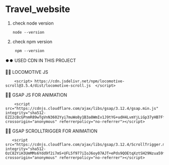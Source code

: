 # Travel_website

1. check node version

       node --version

2. check npm version

        npm --version

⏺️⏺️ USED CDN IN THIS PROJECT

🔴🔴 LOCOMOTIVE JS

        <script> https://cdn.jsdelivr.net/npm/locomotive-scroll@3.5.4/dist/locomotive-scroll.js  </script>

🔴🔴 GSAP JS FOR ANIMATION

        <script src="https://cdnjs.cloudflare.com/ajax/libs/gsap/3.12.4/gsap.min.js" integrity="sha512- EZI2cBcGPnmR89wTgVnN3602Yyi7muWo8y1B3a8WmIv1J9tYG+udH4LvmYjLiGp37yHB7FfaPBo8ly178m9g4Q==" crossorigin="anonymous" referrerpolicy="no-referrer"></script>

🔴🔴 GSAP SCROLLTRIGGER FOR ANIMATION

       <script src="https://cdnjs.cloudflare.com/ajax/libs/gsap/3.12.4/ScrollTrigger.min.js" integrity="sha512-OzC82YiH3UmMMs6Ydd9f2i7mS+UFL5f977iIoJ6oy07AJT+ePds9QOEtqXztSH29Nzua59fYS36knmMcv79GOg==" crossorigin="anonymous" referrerpolicy="no-referrer"></script>
